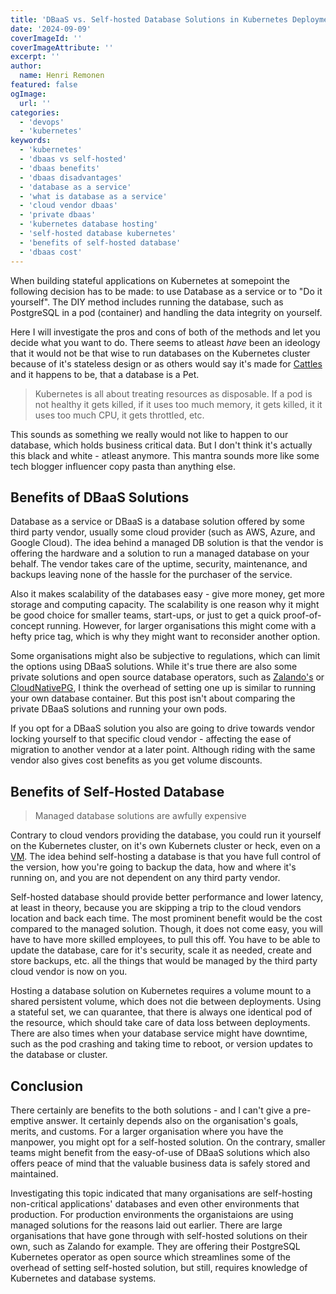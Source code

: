 ```yaml
---
title: 'DBaaS vs. Self-hosted Database Solutions in Kubernetes Deployments'
date: '2024-09-09'
coverImageId: ''
coverImageAttribute: ''
excerpt: ''
author:
  name: Henri Remonen
featured: false
ogImage:
  url: ''
categories:
  - 'devops'
  - 'kubernetes'
keywords:
  - 'kubernetes'
  - 'dbaas vs self-hosted'
  - 'dbaas benefits'
  - 'dbaas disadvantages'
  - 'database as a service'
  - 'what is database as a service'
  - 'cloud vendor dbaas'
  - 'private dbaas'
  - 'kubernetes database hosting'
  - 'self-hosted database kubernetes'
  - 'benefits of self-hosted database'
  - 'dbaas cost'
---
```


When building stateful applications on Kubernetes at somepoint the following decision has to be made: to use Database as a service or to "Do it yourself". The DIY method includes running the database, such as PostgreSQL in a pod (container) and handling the data integrity on yourself.

Here I will investigate the pros and cons of both of the methods and let you decide what you want to do. There seems to atleast _have_ been an ideology that it would not be that wise to run databases on the Kubernetes cluster because of it's stateless design or as others would say it's made for [Cattles](http://cloudscaling.com/blog/cloud-computing/the-history-of-pets-vs-cattle/) and it happens to be, that a database is a Pet.

> Kubernetes is all about treating resources as disposable. If a pod is not healthy it gets killed, if it uses too much memory, it gets killed, it it uses too much CPU, it gets throttled, etc.

This sounds as something we really would not like to happen to our database, which holds business critical data. But I don't think it's actually this black and white - atleast anymore. This mantra sounds more like some tech blogger influencer copy pasta than anything else.

## Benefits of DBaaS Solutions

Database as a service or DBaaS is a database solution offered by some third party vendor, usually some cloud provider (such as AWS, Azure, and Google Cloud). The idea behind a managed DB solution is that the vendor is offering the hardware and a solution to run a managed database on your behalf. The vendor takes care of the uptime, security, maintenance, and backups leaving none of the hassle for the purchaser of the service.

Also it makes scalability of the databases easy - give more money, get more storage and computing capacity. The scalability is one reason why it might be good choice for smaller teams, start-ups, or just to get a quick proof-of-concept running. However, for larger organisations this might come with a hefty price tag, which is why they might want to reconsider another option.

Some organisations might also be subjective to regulations, which can limit the options using DBaaS solutions. While it's true there are also some private solutions and open source database operators, such as [Zalando's](https://github.com/zalando/postgres-operator) or [CloudNativePG](https://cloudnative-pg.io/), I think the overhead of setting one up is similar to running your own database container. But this post isn't about comparing the private DBaaS solutions and running your own pods.

If you opt for a DBaaS solution you also are going to drive towards vendor locking yourself to that specific cloud vendor - affecting the ease of migration to another vendor at a later point. Although riding with the same vendor also gives cost benefits as you get volume discounts.

## Benefits of Self-Hosted Database

> Managed database solutions are awfully expensive

Contrary to cloud vendors providing the database, you could run it yourself on the Kubernetes cluster, on it's own Kubernets cluster or heck, even on a [VM](https://www.redhat.com/en/topics/virtualization/what-is-a-virtual-machine). The idea behind self-hosting a database is that you have full control of the version, how you're going to backup the data, how and where it's running on, and you are not dependent on any third party vendor.

Self-hosted database should provide better performance and lower latency, at least in theory, because you are skipping a trip to the cloud vendors location and back each time. The most prominent benefit would be the cost compared to the managed solution. Though, it does not come easy, you will have to have more skilled employees, to pull this off. You have to be able to update the database, care for it's security, scale it as needed, create and store backups, etc. all the things that would be managed by the third party cloud vendor is now on you.

Hosting a database solution on Kubernetes requires a volume mount to a shared persistent volume, which does not die between deployments. Using a stateful set, we can quarantee, that there is always one identical pod of the resource, which should take care of data loss between deployments. There are also times when your database service might have downtime, such as the pod crashing and taking time to reboot, or version updates to the database or cluster.

## Conclusion

There certainly are benefits to the both solutions - and I can't give a pre-emptive answer. It certainly depends also on the organisation's goals, merits, and customs. For a larger organisation where you have the manpower, you might opt for a self-hosted solution. On the contrary, smaller teams might benefit from the easy-of-use of DBaaS solutions which also offers peace of mind that the valuable business data is safely stored and maintained.

Investigating this topic indicated that many organisations are self-hosting non-critical applications' databases and even other environments that production. For production environments the organistaions are using managed solutions for the reasons laid out earlier. There are large organisations that have gone through with self-hosted solutions on their own, such as Zalando for example. They are offering their PostgreSQL Kubernetes operator as open source which streamlines some of the overhead of setting self-hosted solution, but still, requires knowledge of Kubernetes and database systems.
